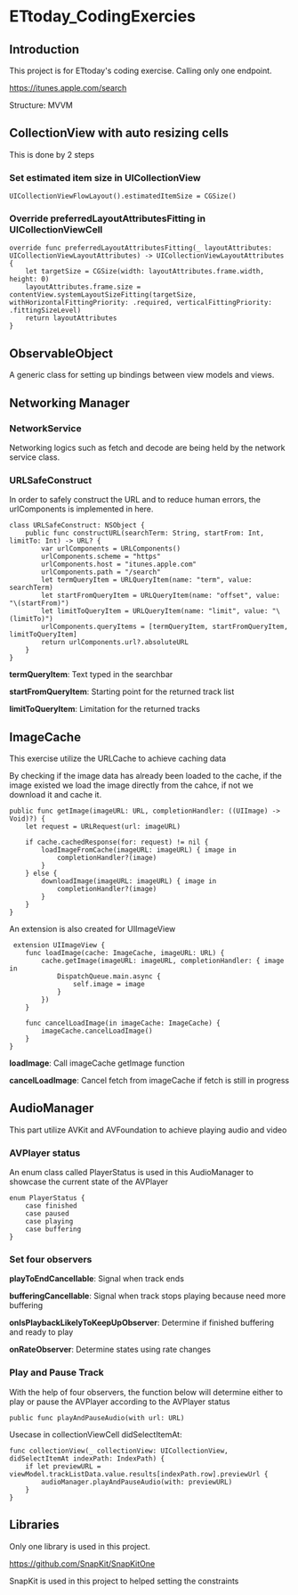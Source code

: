 # ETtoday_CodingExercies

## Introduction

This project is for ETtoday's coding exercise. Calling only one endpoint.

https://itunes.apple.com/search

Structure: MVVM

## CollectionView with auto resizing cells

This is done by 2 steps

### Set estimated item size in UICollectionView

    UICollectionViewFlowLayout().estimatedItemSize = CGSize()

### Override preferredLayoutAttributesFitting in UICollectionViewCell

    override func preferredLayoutAttributesFitting(_ layoutAttributes: UICollectionViewLayoutAttributes) -> UICollectionViewLayoutAttributes {
        let targetSize = CGSize(width: layoutAttributes.frame.width, height: 0)
        layoutAttributes.frame.size = contentView.systemLayoutSizeFitting(targetSize, withHorizontalFittingPriority: .required, verticalFittingPriority: .fittingSizeLevel)
        return layoutAttributes
    }

## ObservableObject

A generic class for setting up bindings between view models and views.

## Networking Manager

### NetworkService

Networking logics such as fetch and decode are being held by the network service class. 

### URLSafeConstruct
In order to safely construct the URL and to reduce human errors, the urlComponents is implemented in here.

    class URLSafeConstruct: NSObject {
        public func constructURL(searchTerm: String, startFrom: Int, limitTo: Int) -> URL? {
            var urlComponents = URLComponents()
            urlComponents.scheme = "https"
            urlComponents.host = "itunes.apple.com"
            urlComponents.path = "/search"
            let termQueryItem = URLQueryItem(name: "term", value: searchTerm)
            let startFromQueryItem = URLQueryItem(name: "offset", value: "\(startFrom)")
            let limitToQueryItem = URLQueryItem(name: "limit", value: "\(limitTo)")
            urlComponents.queryItems = [termQueryItem, startFromQueryItem, limitToQueryItem]
            return urlComponents.url?.absoluteURL
        }
    }
**termQueryItem**: Text typed in the searchbar

**startFromQueryItem**: Starting point for the returned track list

**limitToQueryItem**: Limitation for the returned tracks

## ImageCache

This exercise utilize the URLCache to achieve caching data

By checking if the image data has already been loaded to the cache, if the image existed we load the image directly from the cahce, if not we download it and cache it.

    public func getImage(imageURL: URL, completionHandler: ((UIImage) -> Void)?) {
        let request = URLRequest(url: imageURL)
        
        if cache.cachedResponse(for: request) != nil {
            loadImageFromCache(imageURL: imageURL) { image in
                completionHandler?(image)
            }
        } else {
            downloadImage(imageURL: imageURL) { image in
                completionHandler?(image)
            }
        }
    }
    
 An extension is also created for UIImageView
 
     extension UIImageView {
        func loadImage(cache: ImageCache, imageURL: URL) {
            cache.getImage(imageURL: imageURL, completionHandler: { image in
                DispatchQueue.main.async {
                    self.image = image
                }
            })
        }

        func cancelLoadImage(in imageCache: ImageCache) {
            imageCache.cancelLoadImage()
        }
    }

**loadImage**: Call imageCache getImage function

**cancelLoadImage**: Cancel fetch from imageCache if fetch is still in progress

## AudioManager

This part utilize AVKit and AVFoundation to achieve playing audio and video

### AVPlayer status
An enum class called PlayerStatus is used in this AudioManager to showcase the current state of the AVPlayer

    enum PlayerStatus {
        case finished
        case paused
        case playing
        case buffering
    }

### Set four observers
**playToEndCancellable**: Signal when track ends

**bufferingCancellable**: Signal when track stops playing because need more buffering

**onIsPlaybackLikelyToKeepUpObserver**: Determine if finished buffering and ready to play

**onRateObserver**: Determine states using rate changes

### Play and Pause Track
With the help of four observers, the function below will determine either to play or pause the AVPlayer according to the AVPlayer status 

    public func playAndPauseAudio(with url: URL)

Usecase in collectionViewCell didSelectItemAt:

    func collectionView(_ collectionView: UICollectionView, didSelectItemAt indexPath: IndexPath) {
        if let previewURL = viewModel.trackListData.value.results[indexPath.row].previewUrl {
            audioManager.playAndPauseAudio(with: previewURL)
        }
    }

 
 ## Libraries
 
 Only one library is used in this project.
 
 https://github.com/SnapKit/SnapKitOne 
 
 SnapKit is used in this project to helped setting the constraints
